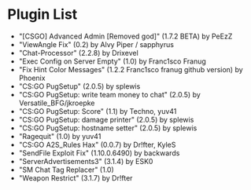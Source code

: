 # Plugin List
+ "[CSGO] Advanced Admin [Removed god]" (1.7.2 BETA) by PeEzZ
+ "ViewAngle Fix" (0.2) by Alvy Piper / sapphyrus
+ "Chat-Processor" (2.2.8) by Drixevel
+ "Exec Config on Server Empty" (1.0) by Franc1sco Franug
+ "Fix Hint Color Messages" (1.2.2 Franc1sco franug github version) by Phoenix
+ "CS:GO PugSetup" (2.0.5) by splewis
+ "CS:GO PugSetup: write team money to chat" (2.0.5) by Versatile_BFG/jkroepke
+ "CS:GO PugSetup: Score" (1.1) by Techno, yuv41
+ "CS:GO PugSetup: damage printer" (2.0.5) by splewis
+ "CS:GO PugSetup: hostname setter" (2.0.5) by splewis
+ "Ragequit" (1.0) by yuv41
+ "CS:GO A2S_Rules Hax" (0.0.7) by Dr!fter, KyleS
+ "SendFile Exploit Fix" (1.10.0.6490) by backwards
+ "ServerAdvertisements3" (3.1.4) by ESK0
+ "SM Chat Tag Replacer" (1.0)
+ "Weapon Restrict" (3.1.7) by Dr!fter